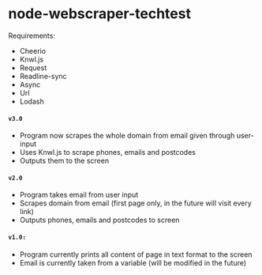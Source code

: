 # node-webscraper-techtest
Requirements:
- Cheerio
- Knwl.js
- Request
- Readline-sync
- Async
- Url
- Lodash

#### ```v3.0```
- Program now scrapes the whole domain from email given through user-input
- Uses Knwl.js to scrape phones, emails and postcodes
- Outputs them to the screen 

#### ```v2.0```
- Program takes email from user input
- Scrapes domain from email (first page only, in the future will visit every link)
- Outputs phones, emails and postcodes to screen

#### ```v1.0:```
- Program currently prints all content of page in text format to the screen
- Email is currently taken from a variable (will be modified in the future)


